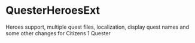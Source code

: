 QuesterHeroesExt
================

Heroes support, multiple quest files, localization, display quest names and some other changes for Citizens 1 Quester